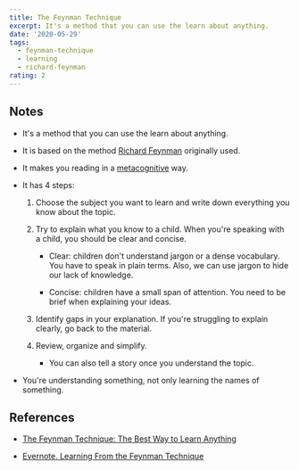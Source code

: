 ```yaml
---
title: The Feynman Technique
excerpt: It's a method that you can use the learn about anything.
date: '2020-05-29'
tags:
  - feynman-technique
  - learning
  - richard-feynman
rating: 2
---
```


## Notes

- It's a method that you can use the learn about anything.

- It is based on the method [Richard Feynman](/zettel/richard-feynman) originally used.

- It makes you reading in a [metacognitive](/zettel/reading-metacognitively) way.

- It has 4 steps:

  1. Choose the subject you want to learn and write down everything you know about the topic.

  2. Try to explain what you know to a child. When you're speaking with a child, you should be clear and concise.

     - Clear: children don't understand jargon or a dense vocabulary. You have to speak in plain terms. Also, we can use jargon to hide our lack of knowledge.

     - Concise: children have a small span of attention. You need to be brief when explaining your ideas.

  3. Identify gaps in your explanation. If you're struggling to explain clearly, go back to the material.

  4. Review, organize and simplify.
     - You can also tell a story once you understand the topic.

- You're understanding something, not only learning the names of something.

## References

- [The Feynman Technique: The Best Way to Learn Anything](https://fs.blog/2012/04/feynman-technique/)

- [Evernote. Learning From the Feynman Technique](https://medium.com/taking-note/learning-from-the-feynman-technique-5373014ad230)
